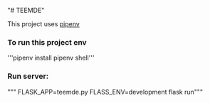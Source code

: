 "# TEEMDE"


This project uses [pipenv](https://github.com/Ihsara/TEEMDE.git)
### To run this project env
'''pipenv install
   pipenv shell'''

### Run server:
""" FLASK_APP=teemde.py
   FLASS_ENV=development
   flask run"""

